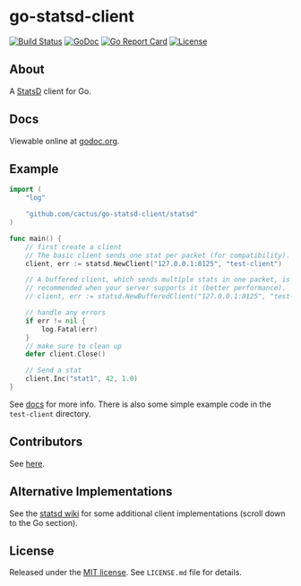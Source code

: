 go-statsd-client
================

[![Build Status](https://travis-ci.org/cactus/go-statsd-client.png?branch=master)](https://travis-ci.org/cactus/go-statsd-client)
[![GoDoc](https://godoc.org/github.com/cactus/go-statsd-client/statsd?status.png)](https://godoc.org/github.com/cactus/go-statsd-client/statsd)
[![Go Report Card](https://goreportcard.com/badge/cactus/go-statsd-client)](https://goreportcard.com/report/cactus/go-statsd-client)
[![License](https://img.shields.io/github/license/cactus/go-statsd-client.svg)](https://github.com/cactus/go-statsd-client/blob/master/LICENSE.md)

## About

A [StatsD][1] client for Go.

## Docs

Viewable online at [godoc.org][2].

## Example

``` go
import (
    "log"

    "github.com/cactus/go-statsd-client/statsd"
)

func main() {
    // first create a client
    // The basic client sends one stat per packet (for compatibility).
    client, err := statsd.NewClient("127.0.0.1:8125", "test-client")

    // A buffered client, which sends multiple stats in one packet, is
    // recommended when your server supports it (better performance).
    // client, err := statsd.NewBufferedClient("127.0.0.1:8125", "test-client", 300*time.Millisecond, 0)

    // handle any errors
    if err != nil {
        log.Fatal(err)
    }
    // make sure to clean up
    defer client.Close()

    // Send a stat
    client.Inc("stat1", 42, 1.0)
}
```

See [docs][2] for more info. There is also some simple example code in the
`test-client` directory.

## Contributors

See [here][4].

## Alternative Implementations

See the [statsd wiki][5] for some additional client implementations
(scroll down to the Go section).

## License

Released under the [MIT license][3]. See `LICENSE.md` file for details.


[1]: https://github.com/etsy/statsd
[2]: http://godoc.org/github.com/cactus/go-statsd-client/statsd
[3]: http://www.opensource.org/licenses/mit-license.php
[4]: https://github.com/cactus/go-statsd-client/graphs/contributors
[5]: https://github.com/etsy/statsd/wiki#client-implementations
